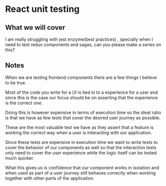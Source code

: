 # React unit testing

## What we will cover

I am really struggling with jest enzyme(best practices) , specially when I need to test redux components and sagas, can you please make a series on this?

## Notes

When we are testing frontend components there are a few things I believe to be true.

Most of the code you write for a UI is tied in to a experience for a user and since this is the case our
focus should be on asserting that the experience is the correct one.

Doing this is however expensive in terms of execution time so the ideal ratio is that we have as few tests that cover
the desired user journey as possible.

These are the most valuable test we have as they assert that a feature is working the correct way when a user
is interacting with our application.

Since these tests are expensive in execution time we want to write tests to cover the behavior of our components
as well so that the interaction tests only need to cover the user experience while the logic itself can be tested
much quicker.

What this gives us is confidence that our component works in isolation and when used as part of a user journey
still behaves correctly when working together with other parts of the application.
